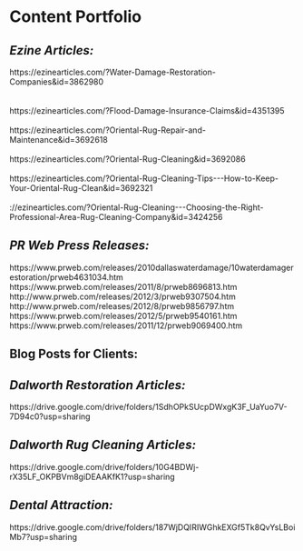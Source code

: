 
<h1>Content Portfolio</h1>
<h2><i>Ezine Articles:</i></h2>
https://ezinearticles.com/?Water-Damage-Restoration-Companies&id=3862980 <br></br>
<br>https://ezinearticles.com/?Flood-Damage-Insurance-Claims&id=4351395</br>
<br>https://ezinearticles.com/?Oriental-Rug-Repair-and-Maintenance&id=3692618</br>
<br>https://ezinearticles.com/?Oriental-Rug-Cleaning&id=3692086</br>
<br>https://ezinearticles.com/?Oriental-Rug-Cleaning-Tips---How-to-Keep-Your-Oriental-Rug-Clean&id=3692321</br>
<br>://ezinearticles.com/?Oriental-Rug-Cleaning---Choosing-the-Right-Professional-Area-Rug-Cleaning-Company&id=3424256</br>

<h2><i>PR Web Press Releases:</i></h2>
https://www.prweb.com/releases/2010dallaswaterdamage/10waterdamagerestoration/prweb4631034.htm
https://www.prweb.com/releases/2011/8/prweb8696813.htm
http://www.prweb.com/releases/2012/3/prweb9307504.htm
http://www.prweb.com/releases/2012/8/prweb9856797.htm
https://www.prweb.com/releases/2012/5/prweb9540161.htm
https://www.prweb.com/releases/2011/12/prweb9069400.htm

<h2>Blog Posts for Clients:</h2>
<h2><i>Dalworth Restoration Articles:</i></h2>
https://drive.google.com/drive/folders/1SdhOPkSUcpDWxgK3F_UaYuo7V-7D94c0?usp=sharing

<h2><i>Dalworth Rug Cleaning Articles:</i></h2>
https://drive.google.com/drive/folders/10G4BDWj-rX35LF_OKPBVm8giDEAAKfK1?usp=sharing

<h2><i>Dental Attraction:</i></h2>
https://drive.google.com/drive/folders/187WjDQIRIWGhkEXGf5Tk8QvYsLBoiMb7?usp=sharing


